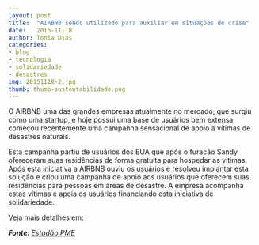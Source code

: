 ```yaml
---
layout: post
title:  "AIRBNB sendo utilizado para auxiliar em situações de crise"
date:   2015-11-18
author: Tonia Dias
categories: 
- blog
- tecnologia
- solidariedade
- desastres
img: 20151118-2.jpg
thumb: thumb-sustentabilidade.png
---
```


O AIRBNB uma das grandes empresas atualmente no mercado, que surgiu como uma startup, e hoje possui uma base de usuários bem extensa, começou recentemente uma campanha sensacional de apoio a vítimas de desastres naturais.<!--more-->

Esta campanha partiu de usuários dos EUA que após o furacão Sandy ofereceram suas residências de forma gratuita para hospedar as vitimas. Após esta iniciativa a AIRBNB ouviu os usuários e resolveu implantar esta solução e criou uma campanha de apoio aos usuários que oferecem suas residências para pessoas em áreas de desastre. A empresa acompanha estas vítimas e apoia os usuários financiando esta iniciativa de solidariedade. 

Veja mais detalhes em:

<i><b>Fonte: </b><a href="http://blogs.pme.estadao.com.br/blog-do-empreendedor/solidariedade-faz-parte-da-cultura/">Estadão PME</a></i>